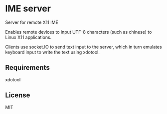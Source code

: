 # IME server

Server for remote X11 IME

Enables remote devices to input UTF-8 characters (such as chinese) to Linux X11 applications.

Clients use socket.IO to send text input to the server, which in turn emulates keyboard input to write the text using xdotool.

## Requirements

xdotool

## License

MIT
